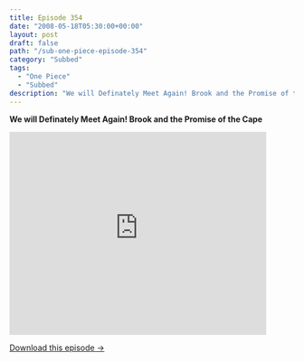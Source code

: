 ```yaml
---
title: Episode 354
date: "2008-05-18T05:30:00+00:00"
layout: post
draft: false
path: "/sub-one-piece-episode-354"
category: "Subbed"
tags:
  - "One Piece"
  - "Subbed"
description: "We will Definately Meet Again! Brook and the Promise of the Cape"
---
```


**We will Definately Meet Again! Brook and the Promise of the Cape**

<iframe width="640" height="360" src="https://www.rapidvideo.com/e/FXV0J5PYQK" frameborder="0" marginwidth=0 marginheight=0 scrolling=no allowfullscreen style="max-width:90%;"></iframe>

<a href="http://ouo.io/qs/eCodkFEQ?s=https://www.rapidvideo.com/d/FXV0J5PYQK" class="styled_a">Download this episode →</a>

